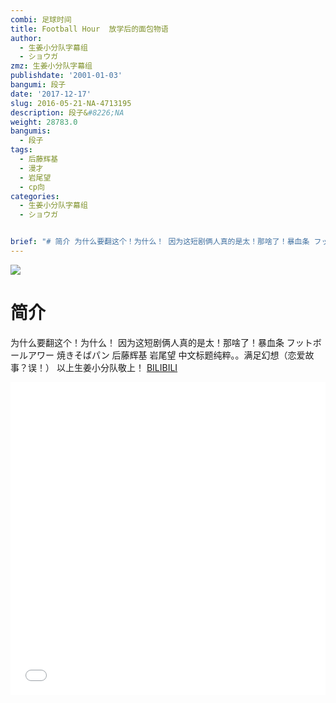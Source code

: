 ```yaml
---
combi: 足球时间
title: Football Hour  放学后的面包物语
author:
  - 生姜小分队字幕组
  - ショウガ
zmz: 生姜小分队字幕组
publishdate: '2001-01-03'
bangumi: 段子
date: '2017-12-17'
slug: 2016-05-21-NA-4713195
description: 段子&#8226;NA
weight: 28783.0
bangumis:
  - 段子
tags:
  - 后藤辉基
  - 漫才
  - 岩尾望
  - cp向
categories:
  - 生姜小分队字幕组
  - ショウガ


brief: "# 简介 为什么要翻这个！为什么！ 因为这短剧俩人真的是太！那啥了！暴血条 フットボールアワー 焼きそばパン 后藤辉基 岩尾望 中文标题纯粹。。满足幻想（恋爱故事？误！） 以上生姜小分队敬上！"
---
```

![](https://i.imgur.com/xDt5YuN.png)
# 简介  
为什么要翻这个！为什么！
因为这短剧俩人真的是太！那啥了！暴血条
フットボールアワー
 焼きそばパン
后藤辉基 岩尾望
中文标题纯粹。。满足幻想（恋爱故事？误！）
以上生姜小分队敬上！
  [BILIBILI](https://www.bilibili.com/video/av4713195/)

<div class="vcontainer">  <iframe class="video" src="//www.bilibili.com/blackboard/player.html?aid=4713195" width="100%" height="500" frameborder="0" allowfullscreen="allowfullscreen"></iframe></div>
